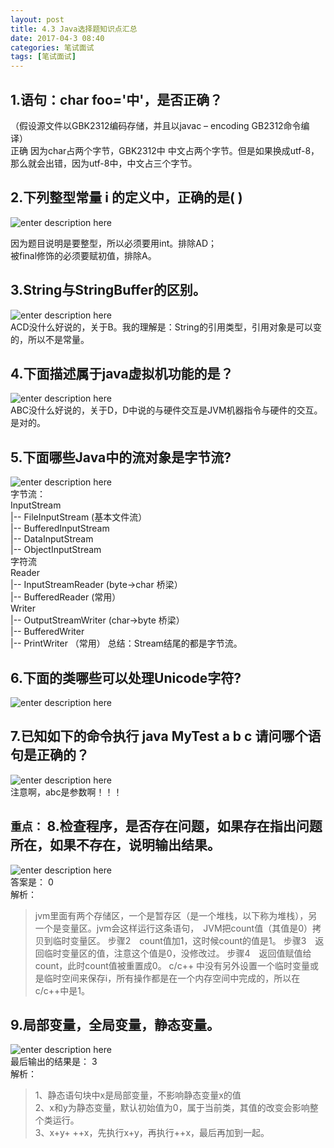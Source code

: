 ```yaml
---
layout: post
title: 4.3 Java选择题知识点汇总
date: 2017-04-3 08:40
categories: 笔试面试
tags: [笔试面试]
---
```

## 1.语句：char foo='中'，是否正确？
（假设源文件以GBK2312编码存储，并且以javac – encoding GB2312命令编译）  
正确  因为char占两个字节，GBK2312中 中文占两个字节。但是如果换成utf-8，那么就会出错，因为utf-8中，中文占三个字节。

## 2.下列整型常量 i 的定义中，正确的是(  )
![enter description here][1]  

因为题目说明是要整型，所以必须要用int。排除AD；  
被final修饰的必须要赋初值，排除A。

## 3.String与StringBuffer的区别。
![enter description here][2]  
ACD没什么好说的，关于B。我的理解是：String的引用类型，引用对象是可以变的，所以不是常量。

## 4.下面描述属于java虚拟机功能的是？
![enter description here][3]  
ABC没什么好说的，关于D，D中说的与硬件交互是JVM机器指令与硬件的交互。是对的。  

## 5.下面哪些Java中的流对象是字节流?
![enter description here][4]  
字节流：  
InputStream   
|-- FileInputStream (基本文件流）   
|-- BufferedInputStream  
|-- DataInputStream   
|-- ObjectInputStream  
字符流  
Reader   
|-- InputStreamReader (byte->char 桥梁）   
|-- BufferedReader (常用）   
Writer   
|-- OutputStreamWriter (char->byte 桥梁）  
|-- BufferedWriter  
|-- PrintWriter （常用） 
总结：Stream结尾的都是字节流。
## 6.下面的类哪些可以处理Unicode字符?
![enter description here][5]  
## 7.已知如下的命令执行 java MyTest a b c 请问哪个语句是正确的？
![enter description here][6]  
注意啊，abc是参数啊！！！
## ```重点：``` 8.检查程序，是否存在问题，如果存在指出问题所在，如果不存在，说明输出结果。
![enter description here][7]  
答案是：   0   
解析：  
> jvm里面有两个存储区，一个是暂存区（是一个堆栈，以下称为堆栈），另一个是变量区。jvm会这样运行这条语句，　JVM把count值（其值是0）拷贝到临时变量区。 步骤2　count值加1，这时候count的值是1。 步骤3　返回临时变量区的值，注意这个值是0，没修改过。 步骤4　返回值赋值给count，此时count值被重置成0。 c/c++ 中没有另外设置一个临时变量或是临时空间来保存i，所有操作都是在一个内存空间中完成的，所以在c/c++中是1。

## 9.局部变量，全局变量，静态变量。
![enter description here][8]  
最后输出的结果是： 3  
解析：
> 1、静态语句块中x是局部变量，不影响静态变量x的值  
> 2、x和y为静态变量，默认初始值为0，属于当前类，其值的改变会影响整个类运行。  
> 3、x+y+ ++x，先执行x+y，再执行++x，最后再加到一起。


  [1]: http://omphwvjh0.bkt.clouddn.com/1491183783195.jpg
  [2]: http://omphwvjh0.bkt.clouddn.com/1491184411767.jpg
  [3]: http://omphwvjh0.bkt.clouddn.com/1491184743739.jpg 
  [4]: http://omphwvjh0.bkt.clouddn.com/1491184882342.jpg 
  [5]: http://omphwvjh0.bkt.clouddn.com/1491184992248.jpg 
  [6]: http://omphwvjh0.bkt.clouddn.com/1491187926076.jpg 
  [7]: http://omphwvjh0.bkt.clouddn.com/1491188448495.jpg 
  [8]: http://omphwvjh0.bkt.clouddn.com/1491188586418.jpg 
